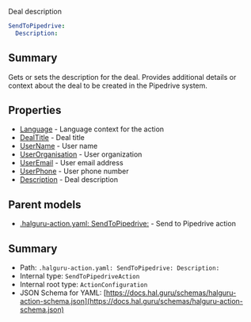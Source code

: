 <!--
title: Description
description: Deal description
version: 1.40.1-beta.2
generated: true
date: 2025-04-28
node: This file is generated by the command-line program: `halguru manual -c -m`
-->


Deal description

```yaml
SendToPipedrive:
  Description:
```

## Summary

Gets or sets the description for the deal. Provides additional details or context about the deal to be created in the Pipedrive system.

## Properties

* [Language]((action)-sendtopipedrive-language.md) - Language context for the action
* [DealTitle]((action)-sendtopipedrive-dealtitle.md) - Deal title
* [UserName]((action)-sendtopipedrive-username.md) - User name
* [UserOrganisation]((action)-sendtopipedrive-userorganisation.md) - User organization
* [UserEmail]((action)-sendtopipedrive-useremail.md) - User email address
* [UserPhone]((action)-sendtopipedrive-userphone.md) - User phone number
* [Description]((action)-sendtopipedrive-description.md) - Deal description

## Parent models

* [.halguru-action.yaml: SendToPipedrive:]((action)-sendtopipedrive.md) - Send to Pipedrive action

## Summary

* Path: `.halguru-action.yaml: SendToPipedrive: Description:`
* Internal type: `SendToPipedriveAction`
* Internal root type: `ActionConfiguration`
* JSON Schema for YAML: [https://docs.hal.guru/schemas/halguru-action-schema.json](https://docs.hal.guru/schemas/halguru-action-schema.json)

